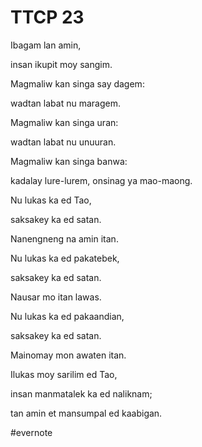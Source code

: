 # TTCP 23

Ibagam lan amin,

insan ikupit moy sangim.

Magmaliw kan singa say dagem:

wadtan labat nu maragem.

Magmaliw kan singa uran:

wadtan labat nu unuuran.

Magmaliw kan singa banwa:

kadalay lure-lurem, onsinag ya mao-maong.

Nu lukas ka ed Tao,

saksakey ka ed satan.

Nanengneng na amin itan.

Nu lukas ka ed pakatebek,

saksakey ka ed satan.

Nausar mo itan lawas.

Nu lukas ka ed pakaandian,

saksakey ka ed satan.

Mainomay mon awaten itan.

Ilukas moy sarilim ed Tao,

insan manmatalek ka ed naliknam;

tan amin et mansumpal ed kaabigan.

\#evernote

